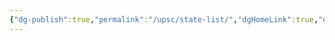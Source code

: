 ```yaml
---
{"dg-publish":true,"permalink":"/upsc/state-list/","dgHomeLink":true,"dgPassFrontmatter":false}
---
```

